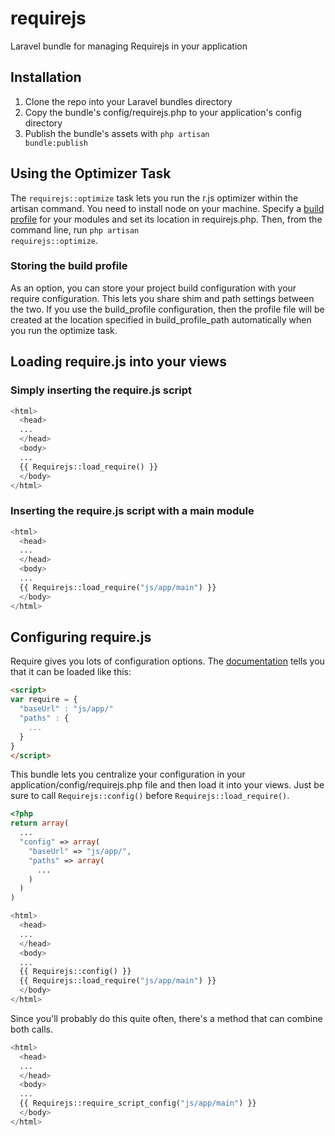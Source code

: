 # requirejs

Laravel bundle for managing Requirejs in your application

## Installation

1. Clone the repo into your Laravel bundles directory
2. Copy the bundle's config/requirejs.php to your application's config directory
3. Publish the bundle's assets with <code>php artisan bundle:publish</code>


## Using the Optimizer Task

The <code>requirejs::optimize</code> task lets you run the r.js optimizer within the artisan command. You need
to install node on your machine. Specify a [build profile](http://requirejs.org/docs/optimization.html#wholeproject)
for your modules and set its location in requirejs.php. Then, from the command line, run <code>php artisan requirejs::optimize</code>.

### Storing the build profile
As an option, you can store your project build configuration with your require configuration. This lets you share shim and path settings between the two. If you use the build_profile configuration, then the profile file will be created at the location specified in build_profile_path automatically when you run the optimize task.

## Loading require.js into your views

### Simply inserting the require.js script
```php
<html>
  <head>
  ...
  </head>
  <body>
  ...
  {{ Requirejs::load_require() }}
  </body>
</html>
```

### Inserting the require.js script with a main module
```php
<html>
  <head>
  ...
  </head>
  <body>
  ...
  {{ Requirejs::load_require("js/app/main") }}
  </body>
</html>
```

## Configuring require.js

Require gives you lots of configuration options. The [documentation](http://requirejs.org/docs/api.html#config) tells you that it can be loaded like this:
```html
<script>
var require = {
  "baseUrl" : "js/app/"
  "paths" : {
    ...
  }
}
</script>
```

This bundle lets you centralize your configuration in your application/config/requirejs.php file and then load it into your views. Just be sure to call <code>Requirejs::config()</code> before <code>Requirejs::load_require()</code>.

```php
<?php
return array(
  ...
  "config" => array(
    "baseUrl" => "js/app/",
    "paths" => array(
      ...
    )
  )
)
```

```php
<html>
  <head>
  ...
  </head>
  <body>
  ...
  {{ Requirejs::config() }}
  {{ Requirejs::load_require("js/app/main") }}
  </body>
</html>
```

Since you'll probably do this quite often, there's a method that can combine both calls.

```php
<html>
  <head>
  ...
  </head>
  <body>
  ...
  {{ Requirejs::require_script_config("js/app/main") }}
  </body>
</html>
```
